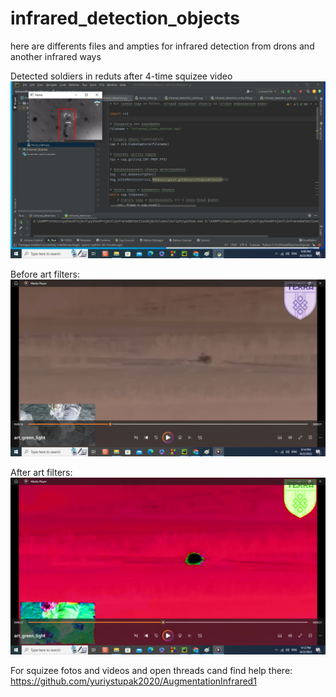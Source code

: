 # infrared_detection_objects
here are differents files and ampties for infrared detection from drons and another infrared ways

Detected soldiers in reduts after 4-time squizee video
![](infrared_soldiers.png)

Before art filters:
![](https://github.com/yuriystupak2020/infrared_detection_objects/blob/main/befor_art_filter.png)

After art filters:
![](art_filter1.png)

For squizee fotos and videos and open threads cand find help there: https://github.com/yuriystupak2020/AugmentationInfrared1
